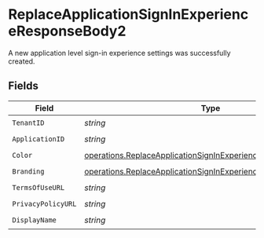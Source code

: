# ReplaceApplicationSignInExperienceResponseBody2

A new application level sign-in experience settings was successfully created.


## Fields

| Field                                                                                                                                            | Type                                                                                                                                             | Required                                                                                                                                         | Description                                                                                                                                      |
| ------------------------------------------------------------------------------------------------------------------------------------------------ | ------------------------------------------------------------------------------------------------------------------------------------------------ | ------------------------------------------------------------------------------------------------------------------------------------------------ | ------------------------------------------------------------------------------------------------------------------------------------------------ |
| `TenantID`                                                                                                                                       | *string*                                                                                                                                         | :heavy_check_mark:                                                                                                                               | N/A                                                                                                                                              |
| `ApplicationID`                                                                                                                                  | *string*                                                                                                                                         | :heavy_check_mark:                                                                                                                               | N/A                                                                                                                                              |
| `Color`                                                                                                                                          | [operations.ReplaceApplicationSignInExperienceColorResponse2](../../models/operations/replaceapplicationsigninexperiencecolorresponse2.md)       | :heavy_check_mark:                                                                                                                               | N/A                                                                                                                                              |
| `Branding`                                                                                                                                       | [operations.ReplaceApplicationSignInExperienceBrandingResponse2](../../models/operations/replaceapplicationsigninexperiencebrandingresponse2.md) | :heavy_check_mark:                                                                                                                               | N/A                                                                                                                                              |
| `TermsOfUseURL`                                                                                                                                  | *string*                                                                                                                                         | :heavy_check_mark:                                                                                                                               | N/A                                                                                                                                              |
| `PrivacyPolicyURL`                                                                                                                               | *string*                                                                                                                                         | :heavy_check_mark:                                                                                                                               | N/A                                                                                                                                              |
| `DisplayName`                                                                                                                                    | *string*                                                                                                                                         | :heavy_check_mark:                                                                                                                               | N/A                                                                                                                                              |